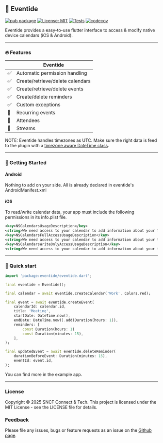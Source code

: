## 📆 Eventide

[![pub package](https://img.shields.io/pub/v/eventide.svg)](https://pub.dev/packages/eventide) [![License: MIT](https://img.shields.io/badge/License-MIT-yellow.svg)](https://opensource.org/licenses/MIT) [![Tests](https://github.com/sncf-connect-tech/eventide/actions/workflows/ci.yml/badge.svg)](https://github.com/sncf-connect-tech/eventide/actions/workflows/ci.yml) [![codecov](https://codecov.io/gh/sncf-connect-tech/eventide/graph/badge.svg?token=jxA8pZnWmR)](https://codecov.io/gh/sncf-connect-tech/eventide)

Eventide provides a easy-to-use flutter interface to access & modify native device calendars (iOS & Android).

---

### 🔥 Features
|    | Eventide |
---- | --------------------------------
:white_check_mark: | Automatic permission handling
:white_check_mark: | Create/retrieve/delete calendars
:white_check_mark: | Create/retrieve/delete events
:white_check_mark: | Create/delete reminders
:white_check_mark: | Custom exceptions
:construction: | Recurring events
:construction: | Attendees
:construction: | Streams

NOTE: Eventide handles timezones as UTC. Make sure the right data is feed to the plugin with a [timezone aware DateTime class](https://pub.dev/packages/timezone).

---

### 🔨 Getting Started

#### Android

Nothing to add on your side. All is already declared in eventide's AndroidManifest.xml

#### iOS

To read/write calendar data, your app must include the following permissions in its info.plist file.

```xml
<key>NSCalendarsUsageDescription</key>
<string>We need access to your calendar to add information about your trip.</string>
<key>NSCalendarsFullAccessUsageDescription</key>
<string>We need access to your calendar to add information about your trip.</string>
<key>NSCalendarsWriteOnlyAccessUsageDescription</key>
<string>We need access to your calendar to add information about your trip.</string>
```

---

### 🚀 Quick start

```dart
import 'package:eventide/eventide.dart';

final eventide = Eventide();

final calendar = await eventide.createCalendar('Work', Colors.red);

final event = await eventide.createEvent(
    calendarId: calendar.id,
    title: 'Meeting',
    startDate: DateTime.now(),
    endDate: DateTime.now().add(Duration(hours: 1)),
    reminders: [
        const Duration(hours: 1)
        const Duration(minutes: 15),
    ],
);

final updatedEvent = await eventide.deleteReminder(
    durationBeforeEvent: Duration(minutes: 15),
    eventId: event.id,
);
```

You can find more in the example app.

---

### License

Copyright © 2025 SNCF Connect & Tech. This project is licensed under the MIT License - see the LICENSE file for details.

### Feedback

Please file any issues, bugs or feature requests as an issue on the [Github page](https://github.com/sncf-connect-tech/eventide/issues).